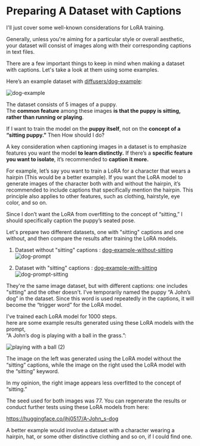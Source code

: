 # Preparing A Dataset with Captions

I'll just cover some well-known considerations for LoRA training.

Generally, unless you're aiming for a particular style or overall aesthetic, your dataset will consist of images along with their corresponding captions in text files.

There are a few important things to keep in mind when making a dataset with captions. Let's take a look at them using some examples.

Here’s an example dataset with [diffusers/dog-example](https://huggingface.co/datasets/diffusers/dog-example):

![dog-example](https://github.com/user-attachments/assets/26405a3f-c54b-49fb-867d-aad68e3eae3d)

The dataset consists of 5 images of a puppy. 
<br>The **common feature** among these images **is that the puppy is sitting, rather than running or playing**.

If I want to train the model on the **puppy itself**, not on the **concept of a “sitting puppy.”** Then How should I do?

A key consideration when captioning images in a dataset is to emphasize features you want the model **to learn distinctly.** If there’s a **specific feature you want to isolate**, it’s recommended to **caption it more.**

For example, let’s say you want to train a LoRA for a character that wears a hairpin (This would be a better example). If you want the LoRA model to generate images of the character both with and without the hairpin, it’s recommended to include captions that specifically mention the hairpin. This principle also applies to other features, such as clothing, hairstyle, eye color, and so on.

Since I don’t want the LoRA from overfitting to the concept of “sitting,” I should specifically caption the puppy’s seated pose.

Let's prepare two different datasets, one with "sitting" captions and one without, and then compare the results after training the LoRA models.

1. Dataset without "sitting" captions : [dog-example-without-sitting](https://huggingface.co/datasets/jhj0517/dog-example-without-sitting)
![dog-prompt](https://github.com/user-attachments/assets/5b329033-1116-47de-9347-bcadb7ad693c)

2. Dataset with "sitting" captions : [dog-example-with-sitting](https://huggingface.co/datasets/jhj0517/dog-example-with-sitting)
![dog-prompt-sitting](https://github.com/user-attachments/assets/f5cf270b-76bd-4f59-aa82-c9ffccc8c281)

They're the same image dataset, but with different captions: one includes "sitting" and the other doesn't. I’ve temporarily named the puppy “A John’s dog” in the dataset. Since this word is used repeatedly in the captions, it will become the “trigger word” for the LoRA model.

I've trained each LoRA model for 1000 steps.
<br>here are some example results generated using these LoRA models with the prompt, 
<br>“A John’s dog is playing with a ball in the grass.”:

![playing with a ball (2)](https://github.com/user-attachments/assets/b5cb9c55-70c9-4a44-a355-f1e641b66183)


The image on the left was generated using the LoRA model without the “sitting” captions, while the image on the right used the LoRA model with the “sitting” keyword.

In my opinion, the right image appears less overfitted to the concept of “sitting.”

The seed used for both images was 77. You can regenerate the results or conduct further tests using these LoRA models from here:

https://huggingface.co/jhj0517/A-John_s-dog

A better example would involve a dataset with a character wearing a hairpin, hat, or some other distinctive clothing and so on, if I could find one.

